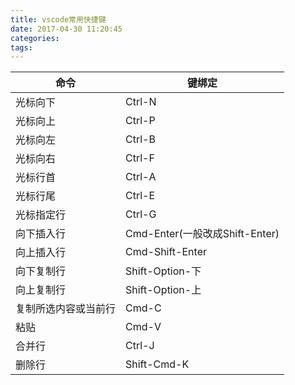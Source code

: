 ```yaml
---
title: vscode常用快捷键
date: 2017-04-30 11:20:45
categories:
tags:
---
```




| 命令         | 键绑定                        |
| ---------- | -------------------------- |
| 光标向下       | Ctrl-N                     |
| 光标向上       | Ctrl-P                     |
| 光标向左       | Ctrl-B                     |
| 光标向右       | Ctrl-F                     |
| 光标行首       | Ctrl-A                     |
| 光标行尾       | Ctrl-E                     |
| 光标指定行      | Ctrl-G                     |
| 向下插入行      | Cmd-Enter(一般改成Shift-Enter) |
| 向上插入行      | Cmd-Shift-Enter            |
| 向下复制行      | Shift-Option-下             |
| 向上复制行      | Shift-Option-上             |
| 复制所选内容或当前行 | Cmd-C                      |
| 粘贴         | Cmd-V                      |
| 合并行        | Ctrl-J                     |
| 删除行        | Shift-Cmd-K                |

